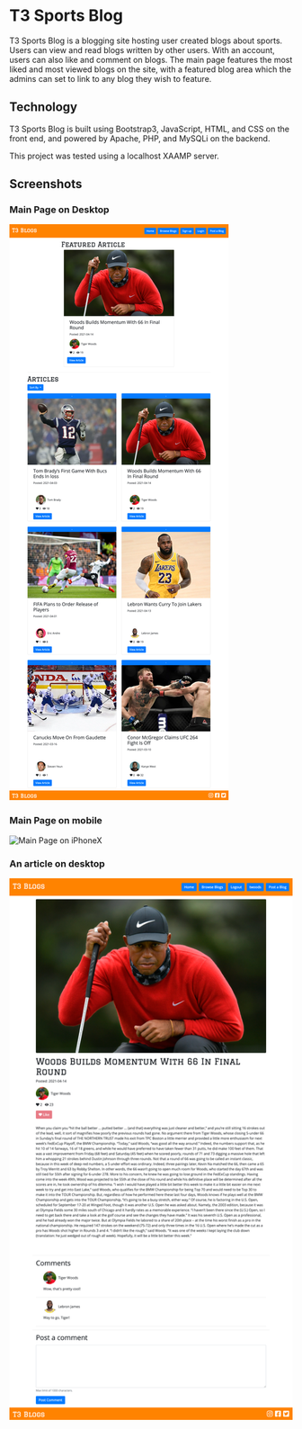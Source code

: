 # T3 Sports Blog
T3 Sports Blog is a blogging site hosting user created blogs about sports. Users can view and read blogs written by other users. With an account, users can also like and comment on blogs. The main page features the most liked and most viewed blogs on the site, with a featured blog area which the admins can set to link to any blog they wish to feature. 

## Technology
T3 Sports Blog is built using Bootstrap3, JavaScript, HTML, and CSS on the front end, and powered by Apache, PHP, and MySQLi on the backend.

This project was tested using a localhost XAAMP server. 

## Screenshots
### Main Page on Desktop
![Main Page on Desktop](/screenshots/mainPage_desktop.png?raw=true "Main Page on Desktop")
### Main Page on mobile
![Main Page on iPhoneX](/screenshots/mainPage_mobile.png?raw=true "Main Page on iPhoneX")
### An article on desktop
![An article](/screenshots/article.png?raw=true "An article")


